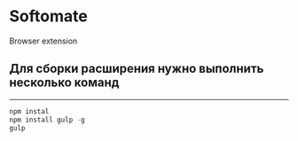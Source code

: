 # Softomate
 Browser extension
## Для сборки расширения нужно выполнить несколько команд
----
```javascript
npm instal
npm install gulp -g
gulp
```
